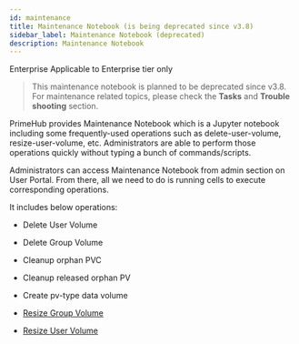 ```yaml
---
id: maintenance
title: Maintenance Notebook (is being deprecated since v3.8)
sidebar_label: Maintenance Notebook (deprecated)
description: Maintenance Notebook
---
```


<div class="ee-only tooltip">Enterprise
  <span class="tooltiptext">Applicable to Enterprise tier only</span>
</div>

> This maintenance notebook is planned to be deprecated since v3.8. For maintenance related topics, please check the **Tasks** and **Trouble shooting** section.

PrimeHub provides Maintenance Notebook which is a Jupyter notebook including some frequently-used operations such as delete-user-volume, resize-user-volume, etc. Administrators are able to perform those operations quickly without typing a bunch of commands/scripts.

Administrators can access Maintenance Notebook from admin section on User Portal. From there, all we need to do is running cells to execute corresponding operations.

It includes below operations:

+ Delete User Volume

+ Delete Group Volume

+ Cleanup orphan PVC

+ Cleanup released orphan PV

+ Create pv-type data volume

+ [Resize Group Volume](quickstart/maintenance-resize-group-vol)

+ [Resize User Volume](quickstart/maintenance-resize-user-vol)
